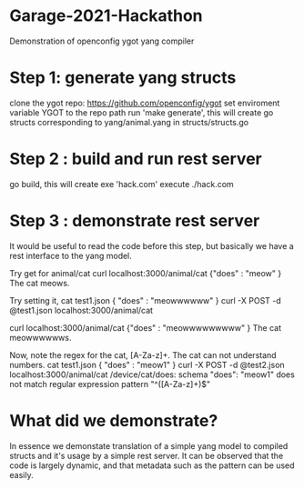 # Garage-2021-Hackathon
Demonstration of openconfig ygot yang compiler

# Step 1: generate yang structs
clone the ygot repo: https://github.com/openconfig/ygot
set enviroment variable YGOT to the repo path
run 'make generate', this will create go structs corresponding to yang/animal.yang in structs/structs.go

# Step 2 : build and run rest server
go build, this will create exe 'hack.com'
execute ./hack.com

# Step 3 : demonstrate rest server
It would be useful to read the code before this step, but basically we have a rest interface to the yang model.

Try get for animal/cat
curl localhost:3000/animal/cat
{"does" : "meow" }
The cat meows.

Try setting it,
cat test1.json
{
   "does" : "meowwwwww"
}
curl -X POST -d @test1.json localhost:3000/animal/cat

curl localhost:3000/animal/cat
{"does" : "meowwwwwwwww" }
The cat meowwwwwws.

Now, note the regex for the cat, [A-Za-z]+. The cat can not understand numbers.
cat test1.json
{
   "does" : "meow1"
}
curl -X POST -d @test2.json localhost:3000/animal/cat
/device/cat/does: schema "does": "meow1" does not match regular expression pattern "^([A-Za-z]+)$"

# What did we demonstrate?
In essence we demonstate translation of a simple yang model to compiled structs and it's usage by a simple rest server. It can be observed that the code is largely dynamic, and that metadata such as the pattern can be used easily.
